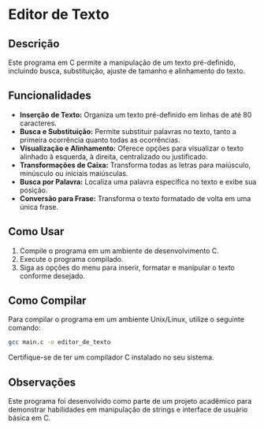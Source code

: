 # Editor de Texto

## Descrição

Este programa em C permite a manipulação de um texto pré-definido, incluindo busca, substituição, ajuste de tamanho e alinhamento do texto.

## Funcionalidades

- **Inserção de Texto:** Organiza um texto pré-definido em linhas de até 80 caracteres.
- **Busca e Substituição:** Permite substituir palavras no texto, tanto a primeira ocorrência quanto todas as ocorrências.
- **Visualização e Alinhamento:** Oferece opções para visualizar o texto alinhado à esquerda, à direita, centralizado ou justificado.
- **Transformações de Caixa:** Transforma todas as letras para maiúsculo, minúsculo ou iniciais maiúsculas.
- **Busca por Palavra:** Localiza uma palavra específica no texto e exibe sua posição.
- **Conversão para Frase:** Transforma o texto formatado de volta em uma única frase.

## Como Usar

1. Compile o programa em um ambiente de desenvolvimento C.
2. Execute o programa compilado.
3. Siga as opções do menu para inserir, formatar e manipular o texto conforme desejado.

## Como Compilar

Para compilar o programa em um ambiente Unix/Linux, utilize o seguinte comando:

```bash
gcc main.c -o editor_de_texto
```

Certifique-se de ter um compilador C instalado no seu sistema.

## Observações

Este programa foi desenvolvido como parte de um projeto acadêmico para demonstrar habilidades em manipulação de strings e interface de usuário básica em C.
